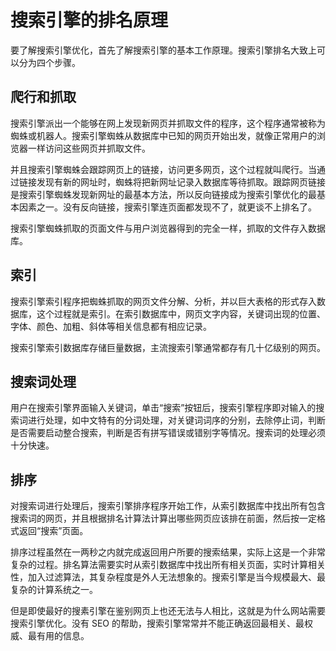 # 搜索引擎的排名原理

要了解搜索引擎优化，首先了解搜索引擎的基本工作原理。搜索引擎排名大致上可以分为四个步骤。

## **爬行和抓取**
搜索引擎派出一个能够在网上发现新网页并抓取文件的程序，这个程序通常被称为蜘蛛或机器人。搜索引擎蜘蛛从数据库中已知的网页开始出发，就像正常用户的浏览器一样访问这些网页并抓取文件。

并且搜索引擎蜘蛛会跟踪网页上的链接，访问更多网页，这个过程就叫爬行。当通过链接发现有新的网址时，蜘蛛将把新网址记录入数据库等待抓取。跟踪网页链接是搜索引擎蜘蛛发现新网址的最基本方法，所以反向链接成为搜索引擎优化的最基本因素之一。没有反向链接，搜索引擎连页面都发现不了，就更谈不上排名了。

搜索引擎蜘蛛抓取的页面文件与用户浏览器得到的完全一样，抓取的文件存入数据库。

## **索引**
搜索引擎索引程序把蜘蛛抓取的网页文件分解、分析，并以巨大表格的形式存入数据库，这个过程就是索引。在索引数据库中，网页文字内容，关键词出现的位置、字体、颜色、加粗、斜体等相关信息都有相应记录。

搜索引擎索引数据库存储巨量数据，主流搜索引擎通常都存有几十亿级别的网页。

## **搜索词处理**
用户在搜索引擎界面输入关键词，单击“搜索”按钮后，搜索引擎程序即对输入的搜索词进行处理，如中文特有的分词处理，对关键词词序的分别，去除停止词，判断是否需要启动整合搜索，判断是否有拼写错误或错别字等情况。搜索词的处理必须十分快速。

## **排序**
对搜索词进行处理后，搜索引擎排序程序开始工作，从索引数据库中找出所有包含搜索词的网页，并且根据排名计算法计算出哪些网页应该排在前面，然后按一定格式返回“搜索”页面。

排序过程虽然在一两秒之内就完成返回用户所要的搜索结果，实际上这是一个非常复杂的过程。排名算法需要实时从索引数据库中找出所有相关页面，实时计算相关性，加入过滤算法，其复杂程度是外人无法想象的。搜索引擎是当今规模最大、最复杂的计算系统之一。

但是即使最好的搜素引擎在鉴别网页上也还无法与人相比，这就是为什么网站需要搜索引擎优化。没有 SEO 的帮助，搜索引擎常常并不能正确返回最相关、最权威、最有用的信息。